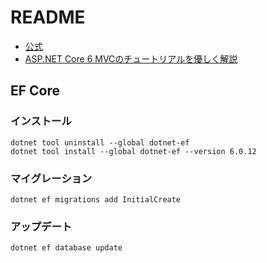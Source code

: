 # README

- [公式](https://learn.microsoft.com/ja-jp/aspnet/core/tutorials/first-mvc-app/start-mvc?view=aspnetcore-6.0&tabs=visual-studio)
- [ASP.NET Core 6 MVCのチュートリアルを優しく解説](https://masa7blog.com/asp-net-core-6-mvc-tutorial/)

## EF Core

### インストール

```shell
dotnet tool uninstall --global dotnet-ef
dotnet tool install --global dotnet-ef --version 6.0.12
```

### マイグレーション

```shell
dotnet ef migrations add InitialCreate
```

### アップデート

```shell
dotnet ef database update
```